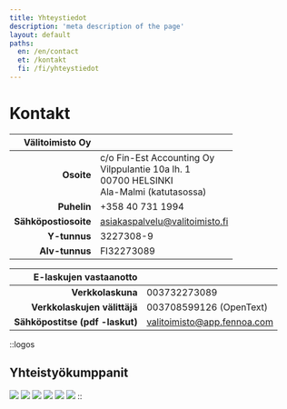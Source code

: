 ```yaml
---
title: Yhteystiedot
description: 'meta description of the page'
layout: default
paths:
  en: /en/contact
  et: /kontakt
  fi: /fi/yhteystiedot
---
```


# Kontakt

| Välitoimisto Oy | |
| --: | --- |
| **Osoite** | c/o Fin-Est Accounting Oy<br>Vilppulantie 10a lh. 1<br>00700 HELSINKI<br>Ala-Malmi (katutasossa) |
| **Puhelin** | +358 40 731 1994 |
| **Sähköpostiosoite** | asiakaspalvelu@valitoimisto.fi |
| **Y-tunnus** | 3227308-9 |
| **Alv-tunnus** | FI32273089 |


| E-laskujen vastaanotto | |
| --: | --- |
| **Verkkolaskuna** | 003732273089 |
| **Verkkolaskujen välittäjä** | 003708599126 (OpenText) |
| **Sähköpostitse  (pdf -laskut)** | valitoimisto@app.fennoa.com |


::logos
## Yhteistyökumppanit

![](/img/elo.png)
![](/img/fennoa.png)
![](/img/if.png)
![](/img/vahvimmat.png)
![](/img/vastuu.png)
![](/img/vero.png)
::
